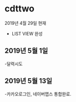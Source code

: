 # cdttwo
2019년 4월 29일 현재
- LIST VIEW
완성

## 2019년 5월 1일
-달력시도

## 2019년 5월 13일
-카카오로그인, 네이버맵스 통합완료.
